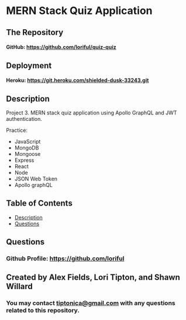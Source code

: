 

# **MERN Stack Quiz Application**
  
## **The Repository**
#### GitHub: https://github.com/loriful/quiz-quiz

## **Deployment**
#### Heroku:  https://git.heroku.com/shielded-dusk-33243.git


## **Description**
Project 3. MERN stack quiz application using Apollo GraphQL and JWT authentication.

Practice: 
  - JavaScript
  - MongoDB
  - Mongoose
  - Express
  - React
  - Node
  - JSON Web Token
  - Apollo graphQL

## **Table of Contents**
- [Description](#description)
- [Questions](#questions)


## **Questions**
### Github Profile:  https://github.com/loriful
## Created by Alex Fields, Lori Tipton, and Shawn Willard

### You may contact tiptonica@gmail.com with any questions related to this repository.

  
  